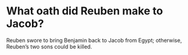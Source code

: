 # What oath did Reuben make to Jacob?

Reuben swore to bring Benjamin back to Jacob from Egypt; otherwise, Reuben’s two sons could be killed.
